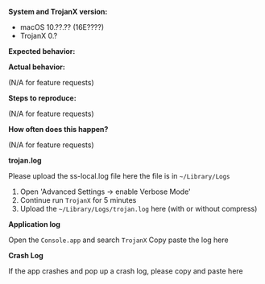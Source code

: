 **System and TrojanX version:**

- macOS 10.??.?? (16E????)
- TrojanX 0.?

**Expected behavior:**



**Actual behavior:**

(N/A for feature requests)

**Steps to reproduce:**

(N/A for feature requests)

**How often does this happen?**

(N/A for feature requests)

**trojan.log**

Please upload the ss-local.log file here the file is in `~/Library/Logs`
1) Open 'Advanced Settings -> enable Verbose Mode'
2) Continue run `TrojanX` for 5 minutes
3) Upload the `~/Library/Logs/trojan.log` here (with or without compress)

**Application log**

Open the `Console.app` and search `TrojanX`
Copy paste the log here

**Crash Log**

If the app crashes and pop up a crash log, please copy and paste here

